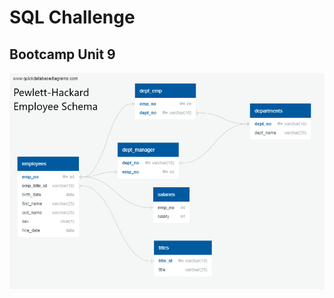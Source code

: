 # SQL Challenge

## Bootcamp Unit 9

![alt_text](https://github.com/ejbaq49/sql-challenge/blob/master/EmployeeSQL/Pewlett_Hackard_employee_data_model.png)
